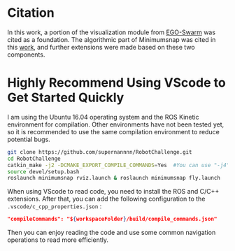 # Citation

In this work, a portion of the visualization module from [EGO-Swarm](https://github.com/ZJU-FAST-Lab/ego-planner-swarm) was cited as a foundation. The algorithmic part of Minimumsnap was cited in this [work](https://github.com/Mesywang/MinimumSnap-Trajectory-Generation), and further extensions were made based on these two components.

# Highly Recommend Using VScode to Get Started Quickly

I am using the Ubuntu 16.04 operating system and the ROS Kinetic environment for compilation. Other environments have not been tested yet, so it is recommended to use the same compilation environment to reduce potential bugs.

```bash
git clone https://github.com/supernannnn/RobotChallenge.git
cd RobotChallenge
catkin_make -j2 -DCMAKE_EXPORT_COMPILE_COMMANDS=Yes  #You can use "-j4" or "-j8" depending on your computer's performance
source devel/setup.bash
roslaunch minimumsnap rviz.launch & roslaunch minimumsnap fly.launch
```

When using VScode to read code, you need to install the ROS and C/C++ extensions. After that, you can add the following configuration to the `.vscode/c_cpp_properties.json` :

```json
"compileCommands": "${workspaceFolder}/build/compile_commands.json"
```

Then you can enjoy reading the code and use some common navigation operations to read more efficiently.